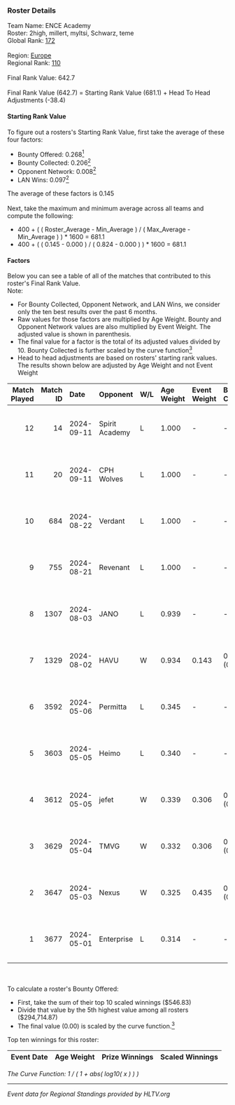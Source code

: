 ### Roster Details<br />
Team Name: ENCE Academy<br />
Roster: 2high, millert, myltsi, Schwarz, teme<br />
Global Rank: [172](../../standings_global_2024_09_11.md)<br />
<br />
Region: [Europe]( ../../standings_europe_2024_09_11.md)<br />
Regional Rank: [110]( ../../standings_europe_2024_09_11.md)<br />
<br />
Final Rank Value:  642.7<br />
<br />
Final Rank Value (642.7) = Starting Rank Value (681.1) + Head To Head Adjustments (-38.4)<br />

#### Starting Rank Value<br />
To figure out a rosters's Starting Rank Value, first take the average of these four factors:<br />
- Bounty Offered: 0.268[<sup>1</sup>](#table2)
- Bounty Collected: 0.206[<sup>2</sup>](#table1)
- Opponent Network: 0.008[<sup>2</sup>](#table1)
- LAN Wins: 0.097[<sup>2</sup>](#table1)

The average of these factors is 0.145<br />
<br />
Next, take the maximum and minimum average across all teams and compute the following:<br />
- 400 + ( ( Roster_Average - Min_Average ) / ( Max_Average - Min_Average ) ) * 1600 = 681.1
- 400 + ( ( 0.145 - 0.000 ) / ( 0.824 - 0.000 ) ) * 1600 = 681.1


#### Factors<br />
Below you can see a table of all of the matches that contributed to this roster's Final Rank Value.<br />
Note:<br />

- For Bounty Collected, Opponent Network, and LAN Wins, we consider only the ten best results over the past 6 months.
- Raw values for those factors are multiplied by Age Weight. Bounty and Opponent Network values are also multiplied by Event Weight. The adjusted value is shown in parenthesis.
- The final value for a factor is the total of its adjusted values divided by 10. Bounty Collected is further scaled by the curve function[<sup>3</sup>](#curveFunction)
- Head to head adjustments are based on rosters' starting rank values. The results shown below are adjusted by Age Weight and not Event Weight
<span id="table1"></span><br />


| Match Played | Match ID | Date       | Opponent       | W/L | Age Weight | Event Weight | Bounty Collected | Opponent Network | LAN Wins  | H2H Adj. | Roster                                |
| -: | -: | :- | :- | :- | :- | :- | :- | :- | :- | -: | :- |
|           12 |       14 | 2024-09-11 | Spirit Academy | L   | 1.000      | -            | -                | -                | -         |    -6.48 | 2high, millert, myltsi, Schwarz, teme |
|           11 |       20 | 2024-09-11 | CPH Wolves     | L   | 1.000      | -            | -                | -                | -         |    -9.24 | 2high, millert, myltsi, Schwarz, teme |
|           10 |      684 | 2024-08-22 | Verdant        | L   | 1.000      | -            | -                | -                | -         |    -9.73 | 2high, millert, myltsi, Schwarz, teme |
|            9 |      755 | 2024-08-21 | Revenant       | L   | 1.000      | -            | -                | -                | -         |    -5.98 | 2high, millert, myltsi, Schwarz, teme |
|            8 |     1307 | 2024-08-03 | JANO           | L   | 0.939      | -            | -                | -                | -         |   -17.43 | 2high, millert, myltsi, Schwarz, teme |
|            7 |     1329 | 2024-08-02 | HAVU           | W   | 0.934      | 0.143        | 0.000 (0.000)    | 0.126 (0.017)    | 1 (0.934) |    10.11 | 2high, millert, myltsi, Schwarz, teme |
|            6 |     3592 | 2024-05-06 | Permitta       | L   | 0.345      | -            | -                | -                | -         |    -2.29 | 2high, HENU, myltsi, podi, teme       |
|            5 |     3603 | 2024-05-05 | Heimo          | L   | 0.340      | -            | -                | -                | -         |    -5.88 | 2high, HENU, myltsi, podi, teme       |
|            4 |     3612 | 2024-05-05 | jefet          | W   | 0.339      | 0.306        | 0.001 (0.000)    | 0.011 (0.001)    | 0 (0.000) |     2.94 | 2high, HENU, myltsi, podi, teme       |
|            3 |     3629 | 2024-05-04 | TMVG           | W   | 0.332      | 0.306        | 0.000 (0.000)    | 0.000 (0.000)    | 0 (0.000) |     1.73 | 2high, HENU, myltsi, podi, teme       |
|            2 |     3647 | 2024-05-03 | Nexus          | W   | 0.325      | 0.435        | 0.009 (0.001)    | 0.415 (0.059)    | 0 (0.000) |     6.63 | 2high, HENU, myltsi, podi, teme       |
|            1 |     3677 | 2024-05-01 | Enterprise     | L   | 0.314      | -            | -                | -                | -         |    -2.75 | 2high, HENU, myltsi, podi, teme       |

<br />
<span id="table2"></span><br />
To calculate a roster's Bounty Offered:<br />

- First, take the sum of their top 10 scaled winnings ($546.83)
- Divide that value by the 5th highest value among all rosters ($294,714.87)
- The final value (0.00) is scaled by the curve function.[<sup>3</sup>](#curveFunction)

Top ten winnings for this roster:<br />

| Event Date | Age Weight | Prize Winnings | Scaled Winnings |
| :- | -: | :- | :- |


<span id="curveFunction"></span>_The Curve Function: 1 / ( 1 + abs( log10( x ) ) )_<br />

---
_Event data for Regional Standings provided by HLTV.org_<br />
